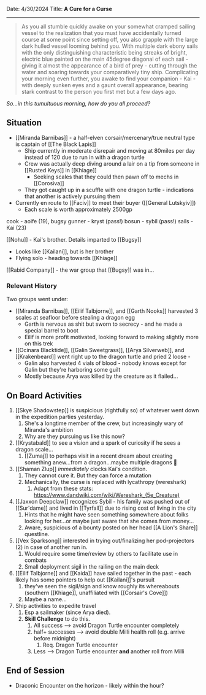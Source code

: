 Date: 4/30/2024
Title: **A Cure for a Curse** 
<hr>

> As you all stumble quickly awake on your somewhat cramped sailing vessel to the realization that you must have accidentally turned course at some point since setting off, you also grapple with the large dark hulled vessel looming behind you. With multiple dark ebony sails with the only distinguishing characteristic being streaks of bright, electric blue painted on the main 45degree diagonal of each sail - giving it almost the appearance of a bird of prey - cutting through the water and soaring towards your comparatively tiny ship. Complicating your morning even further, you awake to find your companion - Kai - with deeply sunken eyes and a gaunt overall appearance, bearing stark contrast to the person you first met but a few days ago. 

_So...in this tumultuous morning, how do you all proceed?_
## Situation
- [[Miranda Barnibas]] - a half-elven corsair/mercenary/true neutral type is captain of [[The Black Lapis]]
	- Ship currently in moderate disrepair and moving at 80miles per day instead of 120 due to run in with a dragon turtle
	- Crew was actually deep diving around a lair on a tip from someone in [[Rusted Keys]] in [[Khiage]]
		- Seeking scales that they could then pawn off to mechs in [[Corosiva]]
	- They got caught up in a scuffle with one dragon turtle - indications that another is actively pursuing them
- Currently en route to [[Faciv]] to meet their buyer ([[General Lutskyiv]])
	- Each scale is worth approximately 2500gp

cook - aoife (19), bugsy
gunner - kryst (pass!)
bosun - sybil (pass!) 
sails - Kai (23)

[[Nohu]] - Kai's brother. Details imparted to [[Bugsy]]
- Looks like [[Kailani]], but is her brother
- Flying solo - heading towards [[Khiage]]

[[Rabid Company]] - the war group that [[Bugsy]] was in...

### Relevant History
Two groups went under:
- [[Miranda Barnibas]], [[Eilif Talbjorne]], and [[Garth Nooks]] harvested 3 scales at seafloor before stealing a dragon egg
	- Garth is nervous as shit but sworn to secrecy - and he made a special barrel to boot
	- Eilif is more profit motivated, looking forward to making slightly more on this trek
- [[Ocinara Blacktide]], [[Galin Sweetgrass]], [[Arya Silverweb]], and [[Krakenbeard]] went right up to the dragon turtle and pried 2 loose - 
	- Galin also harvested 4 vials of blood - nobody knows except for Galin but they're harboring some guilt
	- Mostly because Arya was killed by the creature as it flailed...

## On Board Activities
1. [[Skye Shadowstep]] is suspicious (rightfully so) of whatever went down in the expedition parties yesterday.
	1. She's a longtime member of the crew, but increasingly wary of Miranda's ambition
	2. Why are they pursuing us like this now?
2. [[Krystabald]] to see a vision and a spark of curiosity if he sees a dragon scale...
	1. [[Zumaj]] to perhaps visit in a recent dream about creating something anew...from a dragon...maybe multiple dragons 🤔
3. [[Shaman Zlup]] _immediately_ clocks Kai's condition.
	1. They cannot cure it. But they can force a mutation
	2. Mechanically, the curse is replaced with lycathropy (wereshark)
		1. Adapt from these stats: https://www.dandwiki.com/wiki/Wereshark_(5e_Creature)
4. [[Jaxxon Deepclaw]] recognizes Sybil - his family was pushed out of [[Sur'dame]] and lived in [[Tyrfall]] due to rising cost of living in the city
	1. Hints that he might have seen something somewhere about folks looking for her...or maybe just aware that she comes from money...
	2. Aware, suspicious of a bounty posted on her head [[A Lion's Share]] questline. 
5. [[Vex Sparksong]] interested in trying out/finalizing her pod-projectors (2) in case of another run in.
	1. Would require some time/review by others to facilitate use in combats
	2. Small deployment sigil in the railing on the main deck
6. [[Eilif Talbjorne]] and [[Kaida]] have sailed together in the past - each likely has some pointers to help out [[Kailani]]'s pursuit
	1. they've seen the sigil/sign and know roughly its whereabouts (southern [[Khiage]], unaffiliated with [[Corsair's Cove]])
	2. Maybe a name...
7. Ship activities to expedite travel
	1. Esp a sailmaker (since Arya died).
	2. **Skill Challenge** to do this. 
		1. All success --> avoid Dragon Turtle encounter completely
		2. half+ successes --> avoid double Milli health roll (e.g. arrive before midnight)
			1. Req. Dragon Turtle encounter
		3. Less --> Dragon Turtle encounter **and** another roll from Milli

## End of Session
- Draconic Encounter on the horizon - likely within the hour?